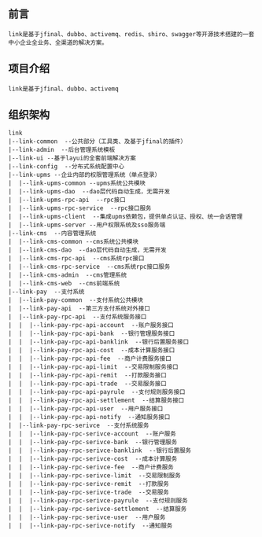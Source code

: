 ## 前言
    link是基于jfinal、dubbo、activemq、redis、shiro、swagger等开源技术搭建的一套中小企业全业务、全渠道的解决方案。
## 项目介绍
    link是基于jfinal、dubbo、activemq
## 组织架构
    link
    |--link-common  --公共部分（工具类、及基于jfinal的插件）
    |--link-admin  --后台管理系统模板
    |--link-ui --基于layui的全套前端解决方案
    |--link-config  --分布式系统配置中心
    |--link-upms --企业内部的权限管理系统（单点登录）
    |  |--link-upms-common --upms系统公共模块
    |  |--link-upms-dao  --dao层代码自动生成，无需开发
    |  |--link-upms-rpc-api  --rpc接口
    |  |--link-upms-rpc-service  --rpc接口服务
    |  |--link-upms-client  --集成upms依赖包，提供单点认证、授权、统一会话管理
    |  |--link-upms-server --用户权限系统及sso服务端
    |--link-cms  --内容管理系统
    |  |--link-cms-common --cms系统公共模块
    |  |--link-cms-dao  --dao层代码自动生成，无需开发
    |  |--link-cms-rpc-api  --cms系统rpc接口
    |  |--link-cms-rpc-service  --cms系统rpc接口服务
    |  |--link-cms-admin  --cms管理系统
    |  |--link-cms-web  --cms前端系统
    |--link-pay  --支付系统
    |  |--link-pay-common  --支付系统公共模块
    |  |--link-pay-api  --第三方支付系统对外接口
    |  |--link-pay-rpc-api  --支付系统服务接口
    |  |  |--link-pay-rpc-api-account  --账户服务接口
    |  |  |--link-pay-rpc-api-bank  --银行管理服务接口
    |  |  |--link-pay-rpc-api-banklink  --银行后置服务接口
    |  |  |--link-pay-rpc-api-cost  --成本计算服务接口
    |  |  |--link-pay-rpc-api-fee  --商户计费服务接口
    |  |  |--link-pay-rpc-api-limit  --交易限制服务接口
    |  |  |--link-pay-rpc-api-remit  --打款服务接口
    |  |  |--link-pay-rpc-api-trade  --交易服务接口
    |  |  |--link-pay-rpc-api-payrule  --支付规则服务接口
    |  |  |--link-pay-rpc-api-settlement  --结算服务接口
    |  |  |--link-pay-rpc-api-user  --用户服务接口
    |  |  |--link-pay-rpc-api-notify  --通知服务接口
    |  |--link-pay-rpc-serivce  --支付系统服务
    |  |  |--link-pay-rpc-serivce-account  --账户服务
    |  |  |--link-pay-rpc-serivce-bank  --银行管理服务
    |  |  |--link-pay-rpc-serivce-banklink  --银行后置服务
    |  |  |--link-pay-rpc-serivce-cost  --成本计算服务
    |  |  |--link-pay-rpc-serivce-fee  --商户计费服务
    |  |  |--link-pay-rpc-serivce-limit  --交易限制服务
    |  |  |--link-pay-rpc-serivce-remit  --打款服务
    |  |  |--link-pay-rpc-serivce-trade  --交易服务
    |  |  |--link-pay-rpc-serivce-payrule  --支付规则服务
    |  |  |--link-pay-rpc-serivce-settlement  --结算服务
    |  |  |--link-pay-rpc-serivce-user  --用户服务
    |  |  |--link-pay-rpc-serivce-notify  --通知服务
    